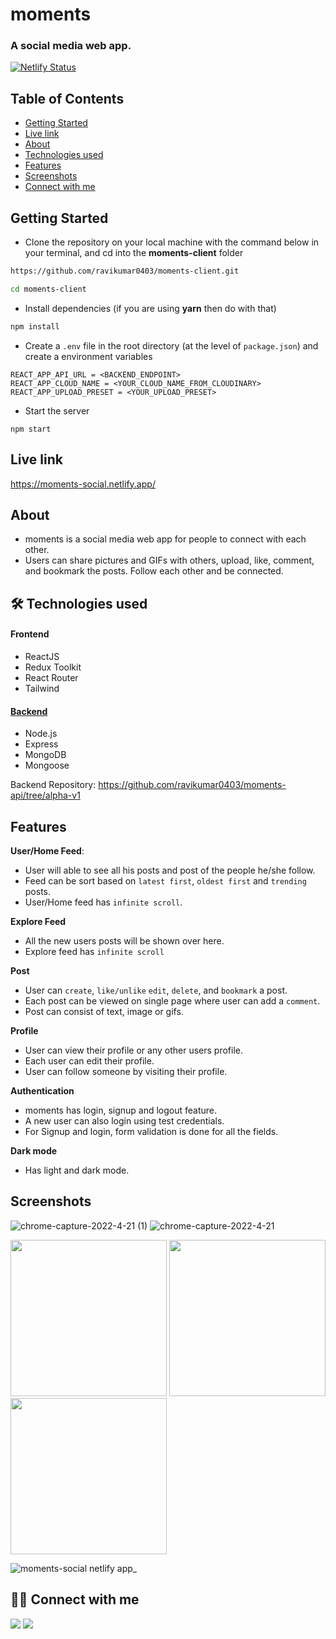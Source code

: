 # moments

<h3>A social media web app.</h3>

[![Netlify Status](https://api.netlify.com/api/v1/badges/1c0e597a-b181-41c7-b966-683c9ad7e897/deploy-status)](https://app.netlify.com/sites/moments-social/deploys)


## Table of Contents

- [Getting Started](#getting-started)
- [Live link](#live-link)
- [About](#about)
- [Technologies used](#-technologies-used)
- [Features](#features)
- [Screenshots](#screenshots)
- [Connect with me](#-connect-with-me)

## Getting Started

- Clone the repository on your local machine with the command below in your terminal, and cd into the **moments-client** folder

```sh
https://github.com/ravikumar0403/moments-client.git

cd moments-client
```

- Install dependencies (if you are using **yarn** then do with that)

```sh
npm install
```

- Create a `.env` file in the root directory (at the level of `package.json`) and create a environment variables

```
REACT_APP_API_URL = <BACKEND_ENDPOINT>
REACT_APP_CLOUD_NAME = <YOUR_CLOUD_NAME_FROM_CLOUDINARY>
REACT_APP_UPLOAD_PRESET = <YOUR_UPLOAD_PRESET>
```

- Start the server

```
npm start
```

## Live link

https://moments-social.netlify.app/

## About

- moments is a social media web app for people to connect with each other.
- Users can share pictures and GIFs with others, upload, like, comment, and bookmark the posts. Follow each other and be connected.

## 🛠 Technologies used

#### Frontend
- ReactJS
- Redux Toolkit
- React Router
- Tailwind

#### [Backend](https://github.com/ravikumar0403/moments-api/tree/alpha-v1)
- Node.js
- Express
- MongoDB
- Mongoose

Backend Repository: https://github.com/ravikumar0403/moments-api/tree/alpha-v1

## Features

**User/Home Feed**:

- User will able to see all his posts and post of the people he/she follow.
- Feed can be sort based on `latest first`, `oldest first` and `trending` posts.
- User/Home feed has `infinite scroll`.

**Explore Feed**

- All the new users posts will be shown over here.
- Explore feed has `infinite scroll`

**Post**

- User can `create`, `like/unlike` `edit`, `delete`, and `bookmark` a post.
- Each post can be viewed on single page where user can add a `comment`.
- Post can consist of text, image or gifs.

**Profile**

- User can view their profile or any other users profile.
- Each user can edit their profile.
- User can follow someone by visiting their profile.

**Authentication**

- moments has login, signup and logout feature.
- A new user can also login using test credentials.
- For Signup and login, form validation is done for all the fields.

**Dark mode**

- Has light and dark mode.

## Screenshots

  
![chrome-capture-2022-4-21 (1)](https://user-images.githubusercontent.com/62254807/169636410-7c6ce203-fdb2-4312-b0ec-95fb2f1ec8c9.gif)
![chrome-capture-2022-4-21](https://user-images.githubusercontent.com/62254807/169636420-60f75e7d-af54-4399-bff7-6fe42ee3145c.gif)


<p align="left">
<img width="250px" src="https://user-images.githubusercontent.com/62254807/169636425-8913b32e-9159-4837-a463-2b09aa77d90a.png"/>
<img width="250px" src="https://user-images.githubusercontent.com/62254807/169636429-9437ec75-6304-49c5-9a83-5328f3761605.png"/>
<img width="250px" src="https://user-images.githubusercontent.com/62254807/169636552-712048a2-b0d1-4f1e-a0d4-314486ceef31.png"/>
</p>

![moments-social netlify app_](https://user-images.githubusercontent.com/62254807/169636554-5cb8d7ec-3457-4439-95ef-f6e7c58575c0.png)



## 👨‍💻 Connect with me

<a href="https://twitter.com/ravikumar0403"><img src="https://img.shields.io/badge/Twitter-1DA1F2?style=for-the-badge&logo=twitter&logoColor=white"/></a>
<a href="https://www.linkedin.com/in/ravikumar0403/"><img src="https://img.shields.io/badge/LinkedIn-0077B5?style=for-the-badge&logo=linkedin&logoColor=white"/></a>

